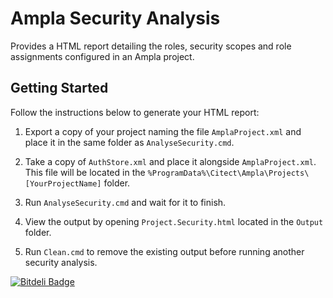# Ampla Security Analysis #

Provides a HTML report detailing the roles, security scopes and role assignments configured in an Ampla project.

## Getting Started ##

Follow the instructions below to generate your HTML report:

1. Export a copy of your project naming the file `AmplaProject.xml` and place it in the same folder as `AnalyseSecurity.cmd`.

2. Take a copy of `AuthStore.xml` and place it alongside `AmplaProject.xml`. This file will be located in the `%ProgramData%\Citect\Ampla\Projects\[YourProjectName]` folder.

3. Run `AnalyseSecurity.cmd` and wait for it to finish.

4. View the output by opening `Project.Security.html` located in the `Output` folder.

5. Run `Clean.cmd` to remove the existing output before running another security analysis.


[![Bitdeli Badge](https://d2weczhvl823v0.cloudfront.net/Ampla/securityanalysis/trend.png)](https://bitdeli.com/free "Bitdeli Badge")

